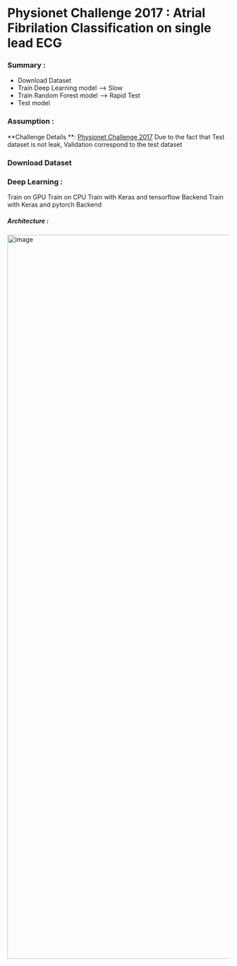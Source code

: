 # Physionet Challenge 2017 : Atrial Fibrilation Classification on single lead ECG

### Summary :
- Download Dataset
- Train Deep Learning model --> Slow 
- Train Random Forest model --> Rapid Test 
- Test model

### Assumption :
**Challenge Details **: [Physionet Challenge 2017]([URL](https://physionet.org/content/challenge-2017/1.0.0/))
Due to the fact that Test dataset is not leak, Validation correspond to the test dataset


### Download Dataset 




### Deep Learning :
Train on GPU
Train on CPU
Train with Keras and tensorflow Backend
Train with Keras and pytorch Backend

##### Architecture : 
<img width="1638" alt="image" src="https://github.com/user-attachments/assets/dccbb574-8d94-4ece-bb5f-7ae08caad2f7" />


